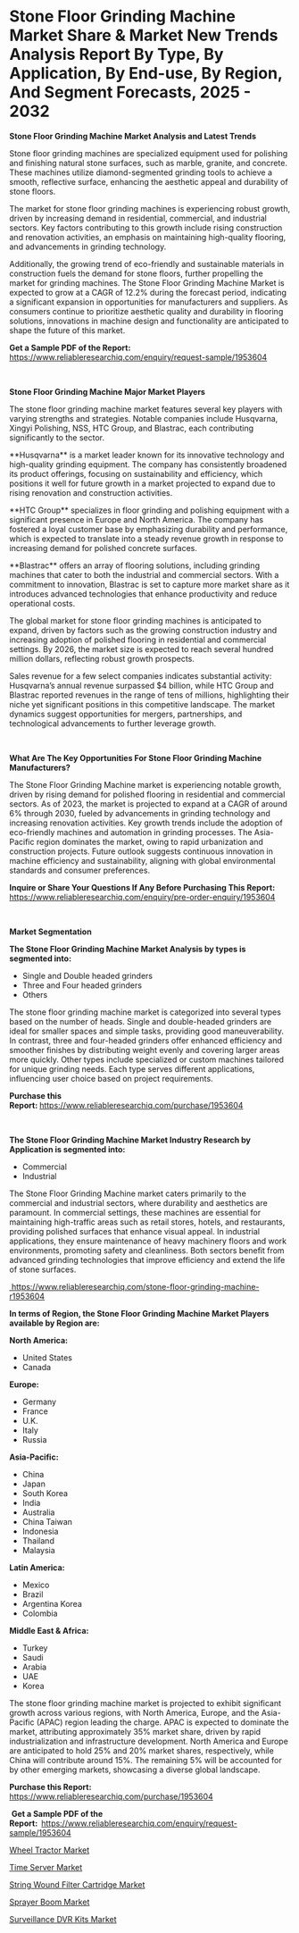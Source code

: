 <p><h1>Stone Floor Grinding Machine Market Share & Market New Trends Analysis Report By Type, By Application, By End-use, By Region, And Segment Forecasts, 2025 - 2032</h1></p><p><strong>Stone Floor Grinding Machine Market Analysis and Latest Trends</strong></p>
<p><p>Stone floor grinding machines are specialized equipment used for polishing and finishing natural stone surfaces, such as marble, granite, and concrete. These machines utilize diamond-segmented grinding tools to achieve a smooth, reflective surface, enhancing the aesthetic appeal and durability of stone floors. </p><p>The market for stone floor grinding machines is experiencing robust growth, driven by increasing demand in residential, commercial, and industrial sectors. Key factors contributing to this growth include rising construction and renovation activities, an emphasis on maintaining high-quality flooring, and advancements in grinding technology. </p><p>Additionally, the growing trend of eco-friendly and sustainable materials in construction fuels the demand for stone floors, further propelling the market for grinding machines. The Stone Floor Grinding Machine Market is expected to grow at a CAGR of 12.2% during the forecast period, indicating a significant expansion in opportunities for manufacturers and suppliers. As consumers continue to prioritize aesthetic quality and durability in flooring solutions, innovations in machine design and functionality are anticipated to shape the future of this market.</p></p>
<p><strong>Get a Sample PDF of the Report:&nbsp;</strong> <a href="https://www.reliableresearchiq.com/enquiry/request-sample/1953604?utm_campaign=1129&utm_medium=2&utm_source=Github&utm_content=ia&utm_term=08042025&utm_id=stone-floor-grinding-machine">https://www.reliableresearchiq.com/enquiry/request-sample/1953604</a></p>
<p>&nbsp;</p>
<p><strong>Stone Floor Grinding Machine Major Market Players</strong></p>
<p><p>The stone floor grinding machine market features several key players with varying strengths and strategies. Notable companies include Husqvarna, Xingyi Polishing, NSS, HTC Group, and Blastrac, each contributing significantly to the sector.</p><p>**Husqvarna** is a market leader known for its innovative technology and high-quality grinding equipment. The company has consistently broadened its product offerings, focusing on sustainability and efficiency, which positions it well for future growth in a market projected to expand due to rising renovation and construction activities.</p><p>**HTC Group** specializes in floor grinding and polishing equipment with a significant presence in Europe and North America. The company has fostered a loyal customer base by emphasizing durability and performance, which is expected to translate into a steady revenue growth in response to increasing demand for polished concrete surfaces.</p><p>**Blastrac** offers an array of flooring solutions, including grinding machines that cater to both the industrial and commercial sectors. With a commitment to innovation, Blastrac is set to capture more market share as it introduces advanced technologies that enhance productivity and reduce operational costs.</p><p>The global market for stone floor grinding machines is anticipated to expand, driven by factors such as the growing construction industry and increasing adoption of polished flooring in residential and commercial settings. By 2026, the market size is expected to reach several hundred million dollars, reflecting robust growth prospects.</p><p>Sales revenue for a few select companies indicates substantial activity: Husqvarna’s annual revenue surpassed $4 billion, while HTC Group and Blastrac reported revenues in the range of tens of millions, highlighting their niche yet significant positions in this competitive landscape. The market dynamics suggest opportunities for mergers, partnerships, and technological advancements to further leverage growth.</p></p>
<p>&nbsp;</p>
<p><strong>What Are The Key Opportunities For Stone Floor Grinding Machine Manufacturers?</strong></p>
<p><p>The Stone Floor Grinding Machine market is experiencing notable growth, driven by rising demand for polished flooring in residential and commercial sectors. As of 2023, the market is projected to expand at a CAGR of around 6% through 2030, fueled by advancements in grinding technology and increasing renovation activities. Key growth trends include the adoption of eco-friendly machines and automation in grinding processes. The Asia-Pacific region dominates the market, owing to rapid urbanization and construction projects. Future outlook suggests continuous innovation in machine efficiency and sustainability, aligning with global environmental standards and consumer preferences.</p></p>
<p><strong>Inquire or Share Your Questions If Any Before Purchasing This Report:</strong> <a href="https://www.reliableresearchiq.com/enquiry/pre-order-enquiry/1953604?utm_campaign=1129&utm_medium=2&utm_source=Github&utm_content=ia&utm_term=08042025&utm_id=stone-floor-grinding-machine">https://www.reliableresearchiq.com/enquiry/pre-order-enquiry/1953604</a></p>
<p>&nbsp;</p>
<p><strong>Market Segmentation</strong></p>
<p><strong>The Stone Floor Grinding Machine Market Analysis by types is segmented into:</strong></p>
<p><ul><li>Single and Double headed grinders</li><li>Three and Four headed grinders</li><li>Others</li></ul></p>
<p><p>The stone floor grinding machine market is categorized into several types based on the number of heads. Single and double-headed grinders are ideal for smaller spaces and simple tasks, providing good maneuverability. In contrast, three and four-headed grinders offer enhanced efficiency and smoother finishes by distributing weight evenly and covering larger areas more quickly. Other types include specialized or custom machines tailored for unique grinding needs. Each type serves different applications, influencing user choice based on project requirements.</p></p>
<p><strong>Purchase this Report:&nbsp;</strong><a href="https://www.reliableresearchiq.com/purchase/1953604?utm_campaign=1129&utm_medium=2&utm_source=Github&utm_content=ia&utm_term=08042025&utm_id=stone-floor-grinding-machine">https://www.reliableresearchiq.com/purchase/1953604</a></p>
<p>&nbsp;</p>
<p><strong>The Stone Floor Grinding Machine Market Industry Research by Application is segmented into:</strong></p>
<p><ul><li>Commercial</li><li>Industrial</li></ul></p>
<p><p>The Stone Floor Grinding Machine market caters primarily to the commercial and industrial sectors, where durability and aesthetics are paramount. In commercial settings, these machines are essential for maintaining high-traffic areas such as retail stores, hotels, and restaurants, providing polished surfaces that enhance visual appeal. In industrial applications, they ensure maintenance of heavy machinery floors and work environments, promoting safety and cleanliness. Both sectors benefit from advanced grinding technologies that improve efficiency and extend the life of stone surfaces.</p></p>
<p><a href="https://www.reliableresearchiq.com/stone-floor-grinding-machine-r1953604?utm_campaign=1129&utm_medium=2&utm_source=Github&utm_content=ia&utm_term=08042025&utm_id=stone-floor-grinding-machine">&nbsp;https://www.reliableresearchiq.com/stone-floor-grinding-machine-r1953604</a></p>
<p><strong>In terms of Region, the Stone Floor Grinding Machine Market Players available by Region are:</strong></p>
<p>
    <p> <strong> North America: </strong>
        <ul>
            <li>United States</li>
            <li>Canada</li>
        </ul>
        </p> 
    <p> <strong> Europe: </strong>
        <ul>
            <li>Germany</li>
            <li>France</li>
            <li>U.K.</li>
            <li>Italy</li>
            <li>Russia</li>
        </ul>
        </p> 
    <p> <strong> Asia-Pacific: </strong>
        <ul>
            <li>China</li>
            <li>Japan</li>
            <li>South Korea</li>
            <li>India</li>
            <li>Australia</li>
            <li>China Taiwan</li>
            <li>Indonesia</li>
            <li>Thailand</li>
            <li>Malaysia</li>
        </ul>
        </p> 
    <p> <strong> Latin America: </strong>
        <ul>
            <li>Mexico</li>
            <li>Brazil</li>
            <li>Argentina Korea</li>
            <li>Colombia</li>
        </ul>
        </p> 
    <p> <strong> Middle East & Africa: </strong>
        <ul>
            <li>Turkey</li>
            <li>Saudi</li>
            <li>Arabia</li>
            <li>UAE</li>
            <li>Korea</li>
        </ul>
    </p>
    </p>
<p><p>The stone floor grinding machine market is projected to exhibit significant growth across various regions, with North America, Europe, and the Asia-Pacific (APAC) region leading the charge. APAC is expected to dominate the market, attributing approximately 35% market share, driven by rapid industrialization and infrastructure development. North America and Europe are anticipated to hold 25% and 20% market shares, respectively, while China will contribute around 15%. The remaining 5% will be accounted for by other emerging markets, showcasing a diverse global landscape.</p></p>
<p><strong>Purchase this Report: </strong><a href="https://www.reliableresearchiq.com/purchase/1953604?utm_campaign=1129&utm_medium=2&utm_source=Github&utm_content=ia&utm_term=08042025&utm_id=stone-floor-grinding-machine">https://www.reliableresearchiq.com/purchase/1953604</a></p>
<p>&nbsp;<strong>Get a Sample PDF of the Report:&nbsp;&nbsp;</strong><a href="https://www.reliableresearchiq.com/enquiry/request-sample/1953604?utm_campaign=1129&utm_medium=2&utm_source=Github&utm_content=ia&utm_term=08042025&utm_id=stone-floor-grinding-machine">https://www.reliableresearchiq.com/enquiry/request-sample/1953604</a></p>
<p><strong></strong></p>
<p><p><a href="https://github.com/snapetylerho/Market-Research-Report-List-1/blob/main/wheel-tractor-market.md?utm_campaign=1129&utm_medium=2&utm_source=Github&utm_content=ia&utm_term=08042025&utm_id=stone-floor-grinding-machine">Wheel Tractor Market</a></p><p><a href="https://github.com/brinnoifon/Market-Research-Report-List-1/blob/main/time-server-market.md?utm_campaign=1129&utm_medium=2&utm_source=Github&utm_content=ia&utm_term=08042025&utm_id=stone-floor-grinding-machine">Time Server Market</a></p><p><a href="https://github.com/trenkkwasek84/Market-Research-Report-List-1/blob/main/string-wound-filter-cartridge-market.md?utm_campaign=1129&utm_medium=2&utm_source=Github&utm_content=ia&utm_term=08042025&utm_id=stone-floor-grinding-machine">String Wound Filter Cartridge Market</a></p><p><a href="https://github.com/sulvantomppa/Market-Research-Report-List-1/blob/main/sprayer-boom-market.md?utm_campaign=1129&utm_medium=2&utm_source=Github&utm_content=ia&utm_term=08042025&utm_id=stone-floor-grinding-machine">Sprayer Boom Market</a></p><p><a href="https://github.com/iwanesucices/Market-Research-Report-List-1/blob/main/surveillance-dvr-kits-market.md?utm_campaign=1129&utm_medium=2&utm_source=Github&utm_content=ia&utm_term=08042025&utm_id=stone-floor-grinding-machine">Surveillance DVR Kits Market</a></p></p>